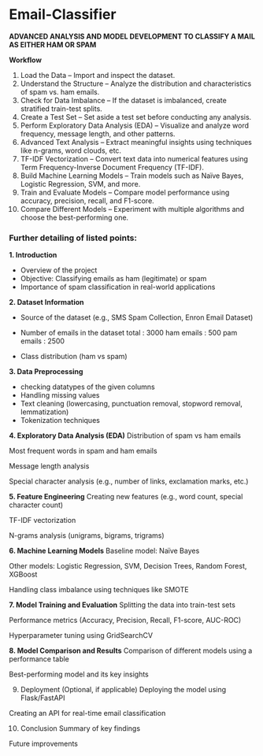 # Email-Classifier

**ADVANCED ANALYSIS AND MODEL DEVELOPMENT TO CLASSIFY A MAIL AS EITHER HAM OR SPAM**

**Workflow**
1. Load the Data – Import and inspect the dataset.
2. Understand the Structure – Analyze the distribution and characteristics of spam vs. ham emails.
3. Check for Data Imbalance – If the dataset is imbalanced, create stratified train-test splits.
4. Create a Test Set – Set aside a test set before conducting any analysis.
5. Perform Exploratory Data Analysis (EDA) – Visualize and analyze word frequency, message length, and other patterns.
6. Advanced Text Analysis – Extract meaningful insights using techniques like n-grams, word clouds, etc.
7. TF-IDF Vectorization – Convert text data into numerical features using Term Frequency-Inverse Document Frequency (TF-IDF).
8. Build Machine Learning Models – Train models such as Naïve Bayes, Logistic Regression, SVM, and more.
9. Train and Evaluate Models – Compare model performance using accuracy, precision, recall, and F1-score.
10. Compare Different Models – Experiment with multiple algorithms and choose the best-performing one.

### Further detailing of listed points:

**1. Introduction**
- Overview of the project
- Objective: Classifying emails as ham (legitimate) or spam
- Importance of spam classification in real-world applications

**2. Dataset Information**
- Source of the dataset (e.g., SMS Spam Collection, Enron Email Dataset)
- Number of emails in the dataset 
total : 3000
ham emails : 500
pam emails : 2500

- Class distribution (ham vs spam)

**3. Data Preprocessing**
- checking datatypes of the given columns
- Handling missing values
- Text cleaning (lowercasing, punctuation removal, stopword removal, lemmatization)
- Tokenization techniques


**4. Exploratory Data Analysis (EDA)**
Distribution of spam vs ham emails

Most frequent words in spam and ham emails

Message length analysis

Special character analysis (e.g., number of links, exclamation marks, etc.)

**5. Feature Engineering**
Creating new features (e.g., word count, special character count)

TF-IDF vectorization

N-grams analysis (unigrams, bigrams, trigrams)

**6. Machine Learning Models**
Baseline model: Naïve Bayes

Other models: Logistic Regression, SVM, Decision Trees, Random Forest, XGBoost

Handling class imbalance using techniques like SMOTE

**7. Model Training and Evaluation**
Splitting the data into train-test sets

Performance metrics (Accuracy, Precision, Recall, F1-score, AUC-ROC)

Hyperparameter tuning using GridSearchCV

**8. Model Comparison and Results**
Comparison of different models using a performance table

Best-performing model and its key insights

9. Deployment (Optional, if applicable)
Deploying the model using Flask/FastAPI

Creating an API for real-time email classification

10. Conclusion
Summary of key findings

Future improvements
